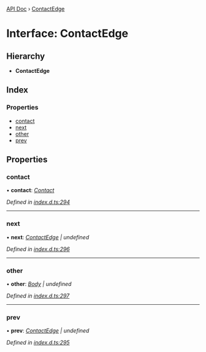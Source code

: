 [API Doc](../README.md) › [ContactEdge](contactedge.md)

# Interface: ContactEdge

## Hierarchy

* **ContactEdge**

## Index

### Properties

* [contact](contactedge.md#contact)
* [next](contactedge.md#next)
* [other](contactedge.md#other)
* [prev](contactedge.md#prev)

## Properties

###  contact

• **contact**: *[Contact](contact.md)*

*Defined in [index.d.ts:294](https://github.com/shakiba/planck.js/blob/49dcd19/lib/index.d.ts#L294)*

___

###  next

• **next**: *[ContactEdge](contactedge.md) | undefined*

*Defined in [index.d.ts:296](https://github.com/shakiba/planck.js/blob/49dcd19/lib/index.d.ts#L296)*

___

###  other

• **other**: *[Body](body.md) | undefined*

*Defined in [index.d.ts:297](https://github.com/shakiba/planck.js/blob/49dcd19/lib/index.d.ts#L297)*

___

###  prev

• **prev**: *[ContactEdge](contactedge.md) | undefined*

*Defined in [index.d.ts:295](https://github.com/shakiba/planck.js/blob/49dcd19/lib/index.d.ts#L295)*
